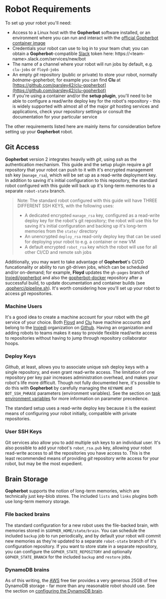 # Robot Requirements

To set up your robot you'll need:
* Access to a Linux host with the **Gopherbot** software installed, or an environment where you can run and interact with the [official Gopherbot container image](https://hub.docker.com/repository/docker/lnxjedi/gopherbot)
* Credentials your robot can use to log in to your team chat; you can obtain a **Gopherbot**-compatible [Slack](https://slack.com) token here: https://\<team-name\>.slack.com/services/new/bot
* The name of a channel where your robot will run jobs by default, e.g. `clu-jobs` or `floyd-jobs`
* An empty *git* repository (public or private) to store your robot, normally *botname*-gopherbot; for example you can find **Clu** at [https://github.com/parsley42/clu-gopherbot](https://github.com/parsley42/clu-gopherbot)
* If you're using a container and/or the **setup plugin**, you'll need to be able to configure a read/write deploy key for the robot's repository - this is widely supported with almost all of the major *git* hosting services and applications, check your repository settings or consult the documentation for your particular service

The other requirements listed here are mainly items for consideration before setting up your **Gopherbot** robot.

## Git Access
**Gopherbot** version 2 integrates heavily with *git*, using *ssh* as the authentication mechanism. This guide and the setup plugin require a *git* repository that your robot can push to it with it's encrypted management ssh key (`manage_rsa`), which will be set up as a read-write deployment key. In addition to saving it's initial configuration to this repository, the standard robot configured with this guide will back up it's long-term memories to a separate `robot-state` branch.

> Note: The standard robot configured with this guide will have THREE DIFFERENT SSH KEYS, with the following uses:
> * A dedicated encrypted `manage_rsa` key, configured as a read-write deploy key for the robot's git repository; the robot will use this for saving it's initial configuration and backing up it's long-term memories from the `state/` directory
> * An unencrypted `deploy_rsa` read-only deploy key that can be used for deploying your robot to e.g. a container or new VM
> * A default encrypted `robot_rsa` key which the robot will use for all other CI/CD and remote ssh jobs

Additionally, you may want to take advantage of **Gopherbot**'s CI/CD funcationality or ability to run git-driven jobs, which can be scheduled and/or on-demand; for example, **Floyd** updates the `gh-pages` branch of [lnxjedi/gopherbot](https://github.com/lnxjedi/gopherbot) and also the [gopherbot-docker](https://github.com/lnxjedi) repository after a successful build, to update documentation and container builds (see [.gopherci/pipeline.sh](https://github.com/lnxjedi/gopherbot/blob/master/.gopherci/pipeline.sh)). It's worth considering how you'll set up your robot to access *git* repositories.

### Machine Users
It's a good idea to create a machine account for your robot with the *git* service of your choice. Both [Floyd](https://github.com/floyd42) and [Clu](https://github.com/clu49) have machine accounts and belong to the [lnxjedi](https://github.com/lnxjedi) organization on [Github](https://github.com). Having an organization and adding robots to teams makes it easy to provide flexible read/write access to repositories without having to jump through repository collaborator hoops.

### Deploy Keys
*Github*, at least, allows you to associate unique ssh deploy keys with a single repository, and even grant read-write access. The limitation of one repository per key pair increases administration overhead, and makes your robot's life more difficult. Though not fully documented here, it's possible to do this with **Gopherbot** by carefully managing the `KEYNAME` and `BOT_SSH_PHRASE` parameters (environment variables). See the section on [task environment variables](../pipelines/TaskEnvironment.md) for more information on parameter precedence.

The standard setup uses a read-write deploy key because it is the easiest means of configuring your robot initially, compatible with private repositories.

### User SSH Keys
Git services also allow you to add multiple ssh keys to an individual user. It's also possible to add your robot's `robot_rsa.pub` key, allowing your robot read-write access to all the repositories you have access to. This is the least recommended means of providing *git* repository write access for your robot, but may be the most expedient.

## Brain Storage
**Gopherbot** supports the notion of long-term memories, which are technically just key-blob stores. The included `lists` and `links` plugins both use long-term memory storage.

### File backed brains
The standard configuration for a new robot uses the file-backed brain, with memories stored in `$GOPHER_HOME/state/brain`. You can schedule the included `backup` job to run periodically, and by default your robot will commit new memories as they're updated to a separate `robot-state` branch of it's configuration repository. If you want to store state in a separate repository, you can configure the `GOPHER_STATE_REPOSITORY` and optionally `GOPHER_STATE_BRANCH` for the included `backup` and `restore` jobs.

### DynamoDB brains
As of this writing, the [AWS](https://aws.amazon.com/) free tier provides a very generous 25GB of free DynamoDB storage - far more than any reasonable robot should use. See the section on [configuring the DynamoDB brain](TODO).
